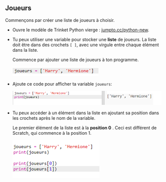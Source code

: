 ## Joueurs

Commençons par créer une liste de joueurs à choisir.

+ Ouvre le modèle de Trinket Python vierge : <a href="http://jumpto.cc/python-new" target="_blank">jumpto.cc/python-new</a>.

+ Tu peux utiliser une variable pour stocker une **liste** de joueurs. La liste doit être dans des crochets `[ ]`, avec une virgule entre chaque élément dans la liste.
    
    Commence par ajouter une liste de joueurs à ton programme.
    
    ![capture d'écran](images/team-create-players.png)

+ Ajoute ce code pour afficher ta variable `joueurs`:
    
    ![capture d'écran](images/team-print-players.png)

+ Tu peux accéder à un élément dans la liste en ajoutant sa position dans les crochets après le nom de la variable.
    
    Le premier élément de la liste est à la **position 0** . Ceci est différent de Scratch, qui commence à la position 1.
    
    ![capture d'écran](images/team-print-players-index.png)